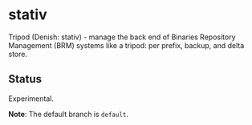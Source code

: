 # stativ

Tripod (Denish: stativ) - manage the back end of Binaries Repository Management (BRM) systems like a tripod: per prefix, backup, and delta store.

## Status

Experimental.

**Note**: The default branch is `default`.
